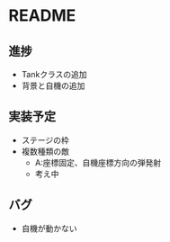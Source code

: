 # README
## 進捗
* Tankクラスの追加
* 背景と自機の追加

## 実装予定
* ステージの枠
* 複数種類の敵
  * A:座標固定、自機座標方向の弾発射
  * 考え中
  
## バグ
* 自機が動かない
    

